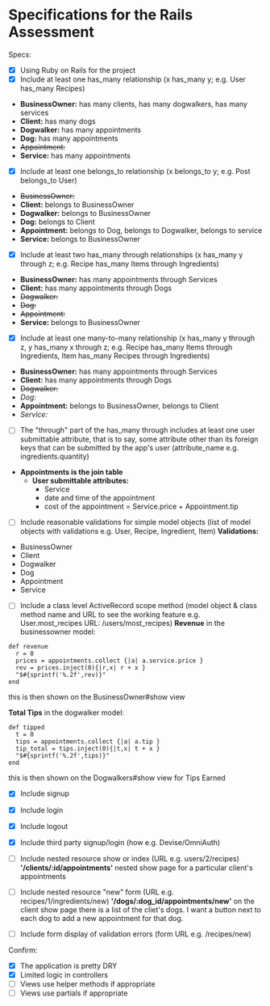 # Specifications for the Rails Assessment

Specs:
- [x] Using Ruby on Rails for the project
- [x] Include at least one has_many relationship (x has_many y; e.g. User has_many Recipes)
* **BusinessOwner:** has many clients, has many dogwalkers, has many services
* **Client:** has many dogs
* **Dogwalker:** has many appointments
* **Dog:** has many appointments
* ~~Appointment:~~
* **Service:** has many appointments

- [x] Include at least one belongs_to relationship (x belongs_to y; e.g. Post belongs_to User)
* ~~BusinessOwner:~~
* **Client:** belongs to BusinessOwner
* **Dogwalker:** belongs to BusinessOwner
* **Dog:** belongs to Client  
* **Appointment:** belongs to Dog, belongs to Dogwalker, belongs to service
* **Service:** belongs to BusinessOwner

- [x] Include at least two has_many through relationships (x has_many y through z; e.g. Recipe has_many Items through Ingredients)
* **BusinessOwner:** has many appointments through Services
* **Client:** has many appointments through Dogs
* ~~Dogwalker:~~
* ~~Dog:~~
* ~~Appointment:~~
* **Service:** belongs to BusinessOwner

- [x] Include at least one many-to-many relationship (x has_many y through z, y has_many x through z; e.g. Recipe has_many Items through Ingredients, Item has_many Recipes through Ingredients)
* **BusinessOwner:** has many appointments through Services
* **Client:** has many appointments through Dogs
* ~~Dogwalker:~~
* *Dog:*
* **Appointment:** belongs to BusinessOwner, belongs to Client
* *Service:*

- [ ] The "through" part of the has_many through includes at least one user submittable attribute, that is to say, some attribute other than its foreign keys that can be submitted by the app's user (attribute_name e.g. ingredients.quantity)<br>
* **Appointments is the join table**
  * **User submittable attributes:**
    * Service
    * date and time of the appointment
    * cost of the appointment = Service.price + Appointment.tip

- [ ] Include reasonable validations for simple model objects (list of model objects with validations e.g. User, Recipe, Ingredient, Item)
**Validations:**
* BusinessOwner
* Client
* Dogwalker
* Dog
* Appointment
* Service

- [ ] Include a class level ActiveRecord scope method (model object & class method name and URL to see the working feature e.g. User.most_recipes URL: /users/most_recipes)
**Revenue**
in the businessowner model:
```
def revenue
  r = 0
  prices = appointments.collect {|a| a.service.price }
  rev = prices.inject(0){|r,x| r + x }
  "$#{sprintf('%.2f',rev)}"
end
```
this is then shown on the BusinessOwner#show view

**Total Tips**
in the dogwalker model:
```
def tipped
  t = 0
  tips = appointments.collect {|a| a.tip }
  tip_total = tips.inject(0){|t,x| t + x }
  "$#{sprintf('%.2f',tips)}"
end
```
this is then shown on the Dogwalkers#show view for Tips Earned

- [x] Include signup
- [x] Include login
- [x] Include logout
- [x] Include third party signup/login (how e.g. Devise/OmniAuth)

- [ ] Include nested resource show or index (URL e.g. users/2/recipes)
**'/clients/:id/appointments'**
nested show page for a particular client's appointments

- [ ] Include nested resource "new" form (URL e.g. recipes/1/ingredients/new)
**'/dogs/:dog_id/appointments/new'**
on the client show page there is a list of the cliet's dogs. I want a button next to each dog to add a new appointment for that dog.

- [ ] Include form display of validation errors (form URL e.g. /recipes/new)

Confirm:
- [x] The application is pretty DRY
- [x] Limited logic in controllers
- [ ] Views use helper methods if appropriate
- [ ] Views use partials if appropriate
